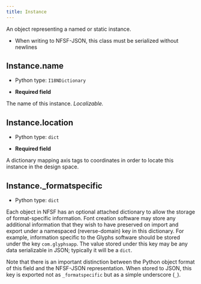 ```yaml
---
title: Instance
---
```

An object representing a named or static instance.
* When writing to NFSF-JSON, this class must be serialized without newlines
## Instance.name

* Python type: `I18NDictionary`

* **Required field**

The name of this instance. *Localizable.*


## Instance.location

* Python type: `dict`

* **Required field**

A dictionary mapping axis tags to coordinates in order to locate this instance in the design space.


## Instance._formatspecific

* Python type: `dict`


Each object in NFSF has an optional attached dictionary to allow the storage
of format-specific information. Font creation software may store any additional
information that they wish to have preserved on import and export under a
namespaced (reverse-domain) key in this dictionary. For example, information
specific to the Glyphs software should be stored under the key `com.glyphsapp`.
The value stored under this key may be any data serializable in JSON; typically
it will be a `dict`.

Note that there is an important distinction between the Python object format
of this field and the NFSF-JSON representation. When stored to JSON, this key
is exported not as `_formatspecific` but as a simple underscore (`_`).



